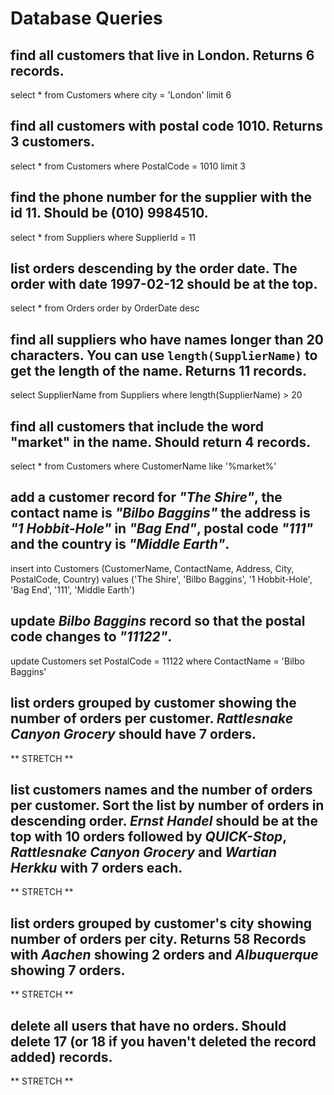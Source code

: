 # Database Queries

## find all customers that live in London. Returns 6 records.

select *
from Customers
where city = 'London'
limit 6

## find all customers with postal code 1010. Returns 3 customers.

select *
from Customers
where PostalCode = 1010
limit 3

## find the phone number for the supplier with the id 11. Should be (010) 9984510.

select *
from Suppliers
where SupplierId = 11

## list orders descending by the order date. The order with date 1997-02-12 should be at the top.

select *
from Orders
order by OrderDate desc

## find all suppliers who have names longer than 20 characters. You can use `length(SupplierName)` to get the length of the name. Returns 11 records.

select SupplierName 
from Suppliers
where length(SupplierName) > 20

## find all customers that include the word "market" in the name. Should return 4 records.

select *
from Customers
where CustomerName like '%market%'

## add a customer record for _"The Shire"_, the contact name is _"Bilbo Baggins"_ the address is _"1 Hobbit-Hole"_ in _"Bag End"_, postal code _"111"_ and the country is _"Middle Earth"_.

insert into Customers (CustomerName, ContactName, Address, City, PostalCode, Country)
values ('The Shire', 'Bilbo Baggins', '1 Hobbit-Hole', 'Bag End', '111', 'Middle Earth')

## update _Bilbo Baggins_ record so that the postal code changes to _"11122"_.

update Customers
set PostalCode = 11122
where ContactName = 'Bilbo Baggins'

## list orders grouped by customer showing the number of orders per customer. _Rattlesnake Canyon Grocery_ should have 7 orders.

** STRETCH **

## list customers names and the number of orders per customer. Sort the list by number of orders in descending order. _Ernst Handel_ should be at the top with 10 orders followed by _QUICK-Stop_, _Rattlesnake Canyon Grocery_ and _Wartian Herkku_ with 7 orders each.

** STRETCH **

## list orders grouped by customer's city showing number of orders per city. Returns 58 Records with _Aachen_ showing 2 orders and _Albuquerque_ showing 7 orders.

** STRETCH **

## delete all users that have no orders. Should delete 17 (or 18 if you haven't deleted the record added) records.

** STRETCH **